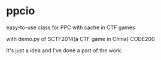 # ppcio
easy-to-use class  for PPC  with cache in CTF games

with demo.py of SCTF2014(a CTF game in China) CODE200

It's just a idea and I've done a part of the work.